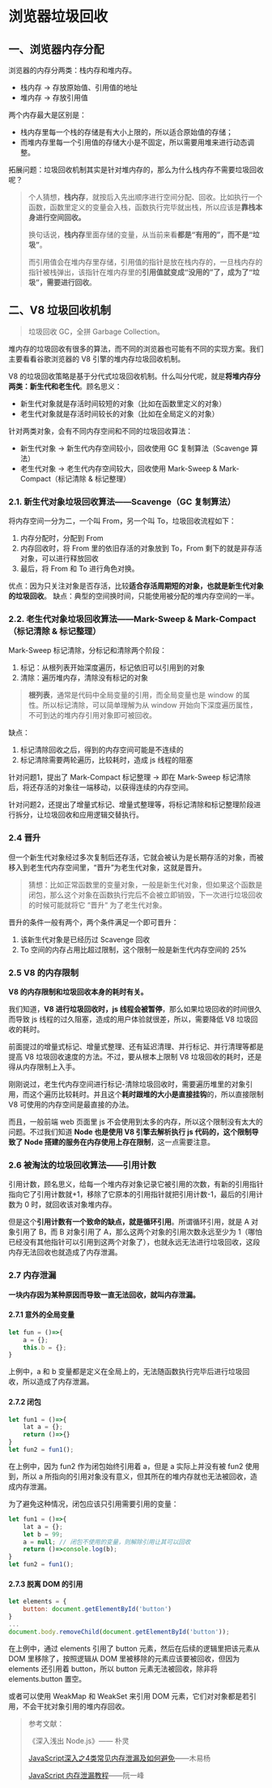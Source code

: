 # 浏览器垃圾回收

## 一、浏览器内存分配
浏览器的内存分两类：栈内存和堆内存。
- 栈内存 → 存放原始值、引用值的地址
- 堆内存 → 存放引用值

两个内存最大是区别是：
- 栈内存里每一个栈的存储是有大小上限的，所以适合原始值的存储；
- 而堆内存里每一个引用值的存储大小是不固定，所以需要用堆来进行动态调整。

拓展问题：垃圾回收机制其实是针对堆内存的，那么为什么栈内存不需要垃圾回收呢？
> 个人猜想，**栈内存**，就按后入先出顺序进行空间分配、回收。比如执行一个函数，函数里定义的变量会入栈，函数执行完毕就出栈，所以应该是**靠栈本身进行空间回收。**
> 
> 换句话说，**栈内存**里面存储的变量，从当前来看**都是“有用的”，而不是“垃圾”**。
> 
> 而引用值会在堆内存里存储，引用值的指针是放在栈内存的，一旦栈内存的指针被栈弹出，该指针在堆内存里的**引用值就变成“没用的”了，成为了“垃圾”，需要进行回收**。


## 二、V8 垃圾回收机制
> 垃圾回收 GC，全拼 Garbage Collection。

堆内存的垃圾回收有很多的算法，而不同的浏览器也可能有不同的实现方案。我们主要看看谷歌浏览器的 V8 引擎的堆内存垃圾回收机制。

V8 的垃圾回收策略是基于分代式垃圾回收机制。什么叫分代呢，就是**将堆内存分两类：新生代和老生代**。顾名思义：
- 新生代对象就是存活时间较短的对象（比如在函数里定义的对象）
- 老生代对象就是存活时间较长的对象（比如在全局定义的对象）

针对两类对象，会有不同内存空间和不同的垃圾回收算法：
- 新生代对象 → 新生代内存空间较小，回收使用 GC 复制算法（Scavenge 算法）
- 老生代对象 → 老生代内存空间较大，回收使用 Mark-Sweep & Mark-Compact（标记清除 & 标记整理）

### 2.1. 新生代对象垃圾回收算法——Scavenge（GC 复制算法）
将内存空间一分为二，一个叫 From，另一个叫 To，垃圾回收流程如下：
1. 内存分配时，分配到 From
2. 内存回收时，将 From 里的依旧存活的对象放到 To，From 剩下的就是非存活对象，可以进行释放回收
3. 最后，将 From 和 To 进行角色对换。

优点：因为只关注对象是否存活，比较**适合存活周期短的对象，也就是新生代对象的垃圾回收**。
缺点：典型的空间换时间，只能使用被分配的堆内存空间的一半。

### 2.2. 老生代对象垃圾回收算法——Mark-Sweep & Mark-Compact（标记清除 & 标记整理）
Mark-Sweep 标记清除，分标记和清除两个阶段：
1. 标记：从根列表开始深度遍历，标记依旧可以引用到的对象 
2. 清除：遍历堆内存，清除没有标记的对象

> **根列表**，通常是代码中全局变量的引用，而全局变量也是 window 的属性。所以标记清除，可以简单理解为从 window 开始向下深度遍历属性，不可到达的堆内存引用对象即可被回收。

缺点：
1. 标记清除回收之后，得到的内存空间可能是不连续的
2. 标记清除需要两轮遍历，比较耗时，造成 js 线程的阻塞 


针对问题1，提出了 Mark-Compact 标记整理 → 即在 Mark-Sweep 标记清除后，将还存活的对象往一端移动，以获得连续的内存空间。

针对问题2，还提出了增量式标记、增量式整理等，将标记清除和标记整理阶段进行拆分，让垃圾回收和应用逻辑交替执行。

### 2.4 晋升
但一个新生代对象经过多次复制后还存活，它就会被认为是长期存活的对象，而被移入到老生代内存空间里，“晋升”为老生代对象，这就是晋升。

> 猜想：比如正常函数里的变量对象，一般是新生代对象，但如果这个函数是闭包，那么这个对象在函数执行完后不会被立即销毁，下一次进行垃圾回收的时候可能就将它 “晋升“ 为了老生代对象。

晋升的条件一般有两个，两个条件满足一个即可晋升：
1. 该新生代对象是已经历过 Scavenge 回收
2. To 空间的内存占用比超过限制，这个限制一般是新生代内存空间的 25%

### 2.5 V8 的内存限制

**V8 的内存限制和垃圾回收本身的耗时有关。**

我们知道，**V8 进行垃圾回收时，js 线程会被暂停**，那么如果垃圾回收的时间很久而导致 js 线程的过久阻塞，造成的用户体验就很差，所以，需要降低 V8 垃圾回收的耗时。

前面提过的增量式标记、增量式整理、还有延迟清理、并行标记、并行清理等都是提高 V8 垃圾回收速度的方法。不过，要从根本上限制 V8 垃圾回收的耗时，还是得从内存限制上入手。

刚刚说过，老生代内存空间进行标记-清除垃圾回收时，需要遍历堆里的对象引用，而这个遍历比较耗时。并且这个**耗时跟堆的大小是直接挂钩**的，所以直接限制 V8 可使用的内存空间是最直接的办法。

而且，一般前端 web 页面里 js 不会使用到太多的内存，所以这个限制没有太大的问题。不过我们知道 **Node 也是使用 V8 引擎去解析执行 js 代码的，这个限制导致了 Node 搭建的服务在内存使用上存在限制**，这一点需要注意。

### 2.6 被淘汰的垃圾回收算法——引用计数
引用计数，顾名思义，给每一个堆内存对象记录它被引用的次数，有新的引用指针指向它了引用计数就+1，移除了它原本的引用指针就把引用计数-1，最后的引用计数为 0 时，就回收该对象堆内存。

但是这个**引用计数有一个致命的缺点，就是循环引用**。所谓循环引用，就是 A 对象引用了 B，而 B 对象引用了 A，那么这两个对象的引用次数永远至少为 1（哪怕已经没有其他指针可以引用到这两个对象了），也就永远无法进行垃圾回收，这段内存无法回收也就造成了内存泄漏。

### 2.7  内存泄漏
**一块内存因为某种原因而导致一直无法回收，就叫内存泄漏。**

#### 2.7.1 意外的全局变量
```js
let fun = ()=>{
	a = {};
	this.b = {};
}
```
上例中，a 和 b 变量都是定义在全局上的，无法随函数执行完毕后进行垃圾回收，所以造成了内存泄漏。
#### 2.7.2 闭包
```js
let fun1 = ()=>{
	lat a = {};
	return ()=>{}
}
let fun2 = fun1();
```
在上例中，因为 fun2 作为闭包始终引用着 a，但是 a 实际上并没有被 fun2 使用到，所以 a 所指向的引用对象没有意义，但其所在的堆内存就也无法被回收，造成内存泄漏。

为了避免这种情况，闭包应该只引用需要引用的变量：
```js
let fun1 = ()=>{
	lat a = {};
	let b = 99;
	a = null; // 闭包不使用的变量，则解除引用让其可以回收
	return ()=>console.log(b);
}
let fun2 = fun1();
```
#### 2.7.3 脱离 DOM 的引用
```js
let elements = {
	button: document.getElementById('button')
}
...
document.body.removeChild(document.getElementById('button'));
```
在上例中，通过 elements 引用了 button 元素，然后在后续的逻辑里把该元素从 DOM 里移除了，按照逻辑从 DOM 里被移除的元素应该要被回收，但因为 elements 还引用着 button，所以 button 元素无法被回收，除非将 elements.button 置空。

或者可以使用 WeakMap 和 WeakSet 来引用 DOM 元素，它们对对象都是若引用，不会干扰对象引用的堆内存回收。



> 参考文献：
>
> 《深入浅出 Node.js》—— 朴灵
>
> [JavaScript深入之4类常见内存泄漏及如何避免](https://github.com/yygmind/blog/issues/16)——木易杨
>
> [JavaScript 内存泄漏教程](https://www.ruanyifeng.com/blog/2017/04/memory-leak.html)——阮一峰